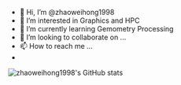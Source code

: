 - 👋 Hi, I’m @zhaoweihong1998
- 👀 I’m interested in Graphics and HPC
- 🌱 I’m currently learning Gemometry Processing
- 💞️ I’m looking to collaborate on ...
- 📫 How to reach me ...
- 
![zhaoweihong1998's GitHub stats](https://github-readme-stats.vercel.app/api?username=zhaoweihong1998&count_private=true&show_icons=true)

<!---
zhaoweihong1998/zhaoweihong1998 is a ✨ special ✨ repository because its `README.md` (this file) appears on your GitHub profile.
You can click the Preview link to take a look at your changes.
--->
